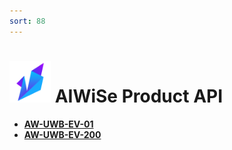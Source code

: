 ```yaml
---
sort: 88
---
```


#  <img src="https://raw.githubusercontent.com/DeepWiSe888/AIWiSeDoc/main/img/AIWISE.png" width="66" height="66"/>  AIWiSe Product API 

* **[AW-UWB-EV-01](https://deepwise888.github.io/AIWiSeDoc/API/AW-UWB-EV-01.html)**
* **[AW-UWB-EV-200](https://deepwise888.github.io/AIWiSeDoc/API/AW-UWB-EV-200.html)**
